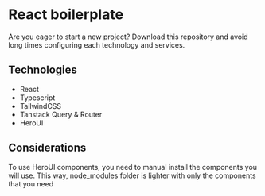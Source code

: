 # React boilerplate

Are you eager to start a new project? Download this repository and avoid long times configuring each technology and services.

## Technologies

- React
- Typescript
- TailwindCSS
- Tanstack Query & Router
- HeroUI

## Considerations

To use HeroUI components, you need to manual install the components you will use. This way, node_modules folder is lighter with only the components that you need

